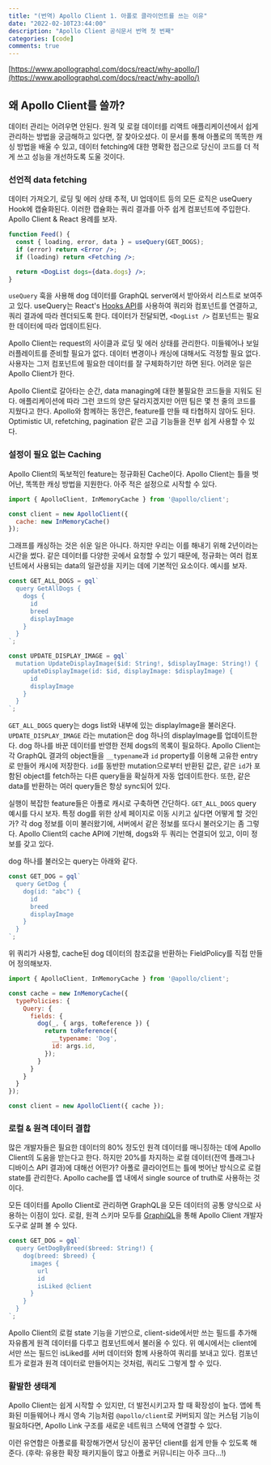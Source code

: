 ```yaml
---
title: "(번역) Apollo Client 1. 아폴로 클라이언트를 쓰는 이유"
date: "2022-02-10T23:44:00"
description: "Apollo Client 공식문서 번역 첫 번째"
categories: [code]
comments: true
---
```



[https://www.apollographql.com/docs/react/why-apollo/](https://www.apollographql.com/docs/react/why-apollo/)

## 왜 Apollo Client를 쓸까?

데이터 관리는 어려우면 안된다. 원격 및 로컬 데이터를 리액트 애플리케이션에서 쉽게 관리하는 방법을 궁금해하고 있다면, 잘 찾아오셨다. 이 문서를 통해 아폴로의 똑똑한 캐싱 방법을 배울 수 있고, 데이터 fetching에 대한 명확한 접근으로 당신이 코드를 더 적게 쓰고 성능을 개선하도록 도울 것이다.

### 선언적 data fetching

데이터 가져오기, 로딩 및 에러 상태 추적, UI 업데이트 등의 모든 로직은 useQuery Hook에 캡슐화된다. 이러한 캡슐화는 쿼리 결과를 아주 쉽게 컴포넌트에 주입한다. Apollo Client & React 용례를 보자.

```jsx
function Feed() {
  const { loading, error, data } = useQuery(GET_DOGS);
  if (error) return <Error />;
  if (loading) return <Fetching />;

  return <DogList dogs={data.dogs} />;
}
```

`useQuery` 훅을 사용해 dog 데이터를 GraphQL server에서 받아와서 리스트로 보여주고 있다. useQuery는 React's [Hooks API](https://reactjs.org/docs/hooks-intro.html)를 사용하여 쿼리와 컴포넌트를 연결하고, 쿼리 결과에 따라 렌더되도록 한다. 데이터가 전달되면, `<DogList />` 컴포넌트는 필요한 데이터에 따라 업데이트된다.

Apollo Client는 request의 사이클과 로딩 및 에러 상태를 관리한다. 미들웨어나 보일러플레이트를 준비할 필요가 없다. 데이터 변경이나 캐싱에 대해서도 걱정할 필요 없다. 사용자는 그저 컴포넌트에 필요한 데이터를 잘 구체화하기만 하면 된다. 어려운 일은 Apollo Client가 한다.

Apollo Client로 갈아타는 순간, data managing에 대한 불필요한 코드들을 지워도 된다. 애플리케이션에 따라 그런 코드의 양은 달라지겠지만 어떤 팀은 몇 천 줄의 코드를 지웠다고 한다. Apollo와 함께하는 동안은, feature를 만들 때 타협하지 않아도 된다. Optimistic UI, refetching, pagination 같은 고급 기능들을 전부 쉽게 사용할 수 있다. 

### 설정이 필요 없는 Caching

Apollo Client의 독보적인 feature는 정규화된 Cache이다. Apollo Client는 틀을 벗어난, 똑똑한 캐싱 방법을 지원한다. 아주 적은 설정으로 시작할 수 있다.

```jsx
import { ApolloClient, InMemoryCache } from '@apollo/client';

const client = new ApolloClient({
  cache: new InMemoryCache()
});
```

그래프를 캐싱하는 것은 쉬운 일은 아니다. 하지만 우리는 이를 해내기 위해 2년이라는 시간을 썼다. 같은 데이터를 다양한 곳에서 요청할 수 있기 때문에, 정규화는 여러 컴포넌트에서 사용되는 data의 일관성을 지키는 데에 기본적인 요소이다. 예시를 보자.

```jsx
const GET_ALL_DOGS = gql`
  query GetAllDogs {
    dogs {
      id
      breed
      displayImage
    }
  }
`;

const UPDATE_DISPLAY_IMAGE = gql`
  mutation UpdateDisplayImage($id: String!, $displayImage: String!) {
    updateDisplayImage(id: $id, displayImage: $displayImage) {
      id
      displayImage
    }
  }
`;
```

`GET_ALL_DOGS` query는 dogs list와 내부에 있는 displayImage을 불러온다. `UPDATE_DISPLAY_IMAGE` 라는 mutation은 dog 하나의 displayImage를 업데이트한다. dog 하나를 바꾼 데이터를 반영한 전체 dogs의 목록이 필요하다. Apollo Client는 각 GraphQL 결과의 object들을 `__typename`과 `id` property를 이용해 고유한 entry로 만들어 캐시에 저장한다. `id`를 동반한 mutation으로부터 반환된 값은, 같은 `id`가 포함된 object를 fetch하는 다른 query들을 확실하게 자동 업데이트한다. 또한, 같은 data를 반환하는 여러 query들은 항상 sync되어 있다.

실행이 복잡한 feature들은 아폴로 캐시로 구축하면 간단하다. `GET_ALL_DOGS` query 예시를 다시 보자. 특정 dog를 위한 상세 페이지로 이동 시키고 싶다면 어떻게 할 것인가? 각 dog 정보를 이미 불러왔기에, 서버에서 같은 정보를 또다시 불러오기는 좀 그렇다. Apollo Client의 cache API에 기반해, dogs와 두 쿼리는 연결되어 있고, 이미 정보를 갖고 있다.

dog 하나를 불러오는 query는 아래와 같다.

```jsx
const GET_DOG = gql`
  query GetDog {
    dog(id: "abc") {
      id
      breed
      displayImage
    }
  }
`;
```

위 쿼리가 사용할, cache된 dog 데이터의 참조값을 반환하는 FieldPolicy를 직접 만들어 정의해보자.

```jsx
import { ApolloClient, InMemoryCache } from '@apollo/client';

const cache = new InMemoryCache({
  typePolicies: {
    Query: {
      fields: {
        dog(_, { args, toReference }) {
          return toReference({
            __typename: 'Dog',
            id: args.id,
          });
        }
      }
    }
  }
});

const client = new ApolloClient({ cache });
```

### 로컬 & 원격 데이터 결합

많은 개발자들은 필요한 데이터의 80% 정도인 원격 데이터를 매니징하는 데에 Apollo Client의 도움을 받는다고 한다. 하지만 20%를 차지하는 로컬 데이터(전역 플래그나 디바이스 API 결과)에 대해선 어떤가? 아폴로 클라이언트는 틀에 벗어난 방식으로 로컬 state를 관리한다. Apollo cache를 앱 내에서 single source of truth로 사용하는 것이다. 

모든 데이터를 Apollo Client로 관리하면 GraphQL을 모든 데이터의 공통 양식으로 사용하는 이점이 있다. 로컬, 원격 스키마 모두를 [GraphiQL](https://github.com/graphql/graphiql)을 통해 Apollo Client 개발자 도구로 살펴 볼 수 있다.

```jsx
const GET_DOG = gql`
  query GetDogByBreed($breed: String!) {
    dog(breed: $breed) {
      images {
        url
        id
        isLiked @client
      }
    }
  }
`;
```

Apollo Client의 로컬 state 기능을 기반으로, client-side에서만 쓰는 필드를 추가해 자유롭게 원격 데이터를 다루고 컴포넌트에서 불러올 수 있다. 위 예시에서는 client에서만 쓰는 필드인 isLiked를 서버 데이터와 함께 사용하여 쿼리를 보내고 있다. 컴포넌트가 로컬과 원격 데이터로 만들어지는 것처럼, 쿼리도 그렇게 할 수 있다.

### 활발한 생태계

Apollo Client는 쉽게 시작할 수 있지만, 더 발전시키고자 할 때 확장성이 높다. 앱에 특화된 미들웨어나 캐시 영속 기능처럼 `@apollo/client`로 커버되지 않는 커스텀 기능이 필요하다면, Apollo Link 구조를 새로운 네트워크 스택에 연결할 수 있다.

이런 유연함은 아폴로를 확장해가면서 당신이 꿈꾸던 client를 쉽게 만들 수 있도록 해준다. 
(후략: 유용한 확장 패키지들이 많고 아폴로 커뮤니티는 아주 크다...!)